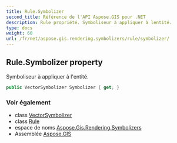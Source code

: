 ```yaml
---
title: Rule.Symbolizer
second_title: Référence de l'API Aspose.GIS pour .NET
description: Rule propriété. Symboliseur à appliquer à lentité.
type: docs
weight: 60
url: /fr/net/aspose.gis.rendering.symbolizers/rule/symbolizer/
---
```

## Rule.Symbolizer property

Symboliseur à appliquer à l'entité.

```csharp
public VectorSymbolizer Symbolizer { get; }
```

### Voir également

* class [VectorSymbolizer](../../vectorsymbolizer/)
* class [Rule](../)
* espace de noms [Aspose.Gis.Rendering.Symbolizers](../../rule/)
* Assemblée [Aspose.GIS](../../../)


